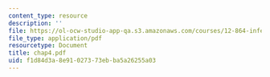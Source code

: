 ```yaml
---
content_type: resource
description: ''
file: https://ol-ocw-studio-app-qa.s3.amazonaws.com/courses/12-864-inference-from-data-and-models-spring-2005/f1d84d3a8e91027373ebba5a26255a03_chap4.pdf
file_type: application/pdf
resourcetype: Document
title: chap4.pdf
uid: f1d84d3a-8e91-0273-73eb-ba5a26255a03
---
```

